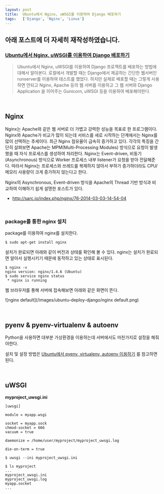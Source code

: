 ```yaml
---
layout: post
title:  Ubuntu에서 Nginx, uWSGI를 이용하여 Django 배포하기
tags:   ['Django', 'Nginx', 'Linux']
---
```


## 아래 포스트에 더 자세히 재작성하였습니다.   
### [Ubuntu에서 Nginx, uWSGI를 이용하여 Django 배포하기](https://cjh5414.github.io/how-to-deploy-django-uwsgi-nginx-in-ubuntu/)

> Ubuntu에서 Nginx, uWSGI를 이용하여 Django 프로젝트를 배포하는 방법에 대해서 알아본다. 로컬에서 개발할 때는 Django에서 제공하는 간단한 웹서버인 runserver를 이용하여 테스트를 했었다. 하지만 실제로 배포할 때는 그렇게 사용하면 안되고 Nginx, Apache 등의 웹 서버를 이용하고 그 웹 서버와 Django Application 을 이어주는 Gunicorn, uWSGI 등을 이용하여 배포해야한다.  


<br/>

## Nginx  

Nginx는 Apache와 같은 웹 서버로 더 가볍고 강력한 성능을 목표로 한 프로그램이다. Nginx와 Apache가 비교가 많이 되는데 서비스를 새로 시작하는 단계에서는 Nginx를 많이 선택하는 추세이다. 최근 Nginx 점유율이 급속히 증가하고 있다. 각각의 특징을 간단히 살펴보면 Apache는 MPM(Multi-Processing Modules) 방식으로 요청이 발생 했을 때 자식 프로세스를 생성하여 처리한다. Nginx는 Event-driven, 비동기(Asynchronous) 방식으로 Worker 프로세스 내부 listener가 요청을 받아 전달해준다. 따라서 Nginx는 프로세스와 쓰레드를 복제하지 않아서 부하가 증가하더라도 CPU/메모리 사용량이 크게 증가하지 않는다고 한다.  

Nginx의 Asynchronous, Event-driven 방식을 Apache의 Thread 기반 방식과 비교하여 이해하기 쉽게 설명한 포스트가 있다.  

- <http://sarc.io/index.php/nginx/76-2014-03-03-14-54-04>   

<br/>  

### package를 통한 nginx 설치  

package를 이용하여 nginx를 설치한다.  

```
$ sudo apt-get install nginx
```   

설치가 완료되면 아래와 같이 버전과 상태를 확인해 볼 수 있다. nginx는 설치가 완료되면 알아서 실행시키기 때문에 동작하고 있는 상태로 표시된다.    

```
$ nginx -v
nginx version: nginx/1.4.6 (Ubuntu)
$ sudo service nginx status
 * nginx is running
```  

웹 브라우저를 통해 서버에 접속해보면 아래와 같은 화면이 뜬다.  

![nginx default](/images/ubuntu-deploy-django/nginx default.png)   

<br/>  

## pyenv & pyenv-virtualenv & autoenv  

Python을 사용하면 대부분 가상환경을 이용하는데 서버에서도 마찬가지로 설정을 해줘야한다.  

설치 및 설정 방법은 [Ubuntu에서 pyenv, virtualenv, autoenv 이용하기](https://cjh5414.github.io/ubuntu-pyenv-virtualenv/) 를 참고하면 된다.  

<br/>  

## uWSGI

__myproject_uwsgi.ini__  

```
[uwsgi]

module = myapp.wsgi

socket = myapp.sock
chmod-socket = 666
vacuum = true

daemonize = /home/user/myproject/myproject_uwsgi.log

die-on-term = true
```  

```
$ uwsgi --ini myproject_uwsgi.ini
```  

```
$ ls myproject
...
myproject_uwsgi.ini
myproject_uwsgi.log
myapp.socket
...
```  
